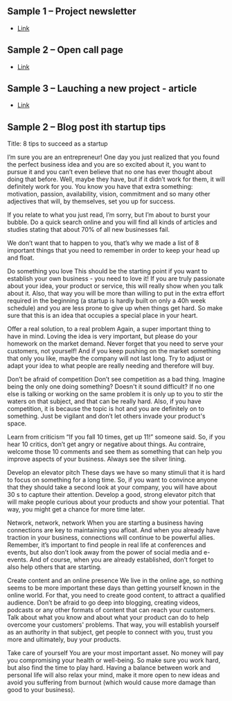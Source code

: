 
## Sample 1 – Project newsletter
- [Link](https://mailchi.mp/c8c98c1997b0/mediatechonstage-grand-finale?e=763801eb07) 



## Sample 2 – Open call page
- [Link](https://www.aiplan4eu-project.eu/call-for-use-cases/open-call-3-for-use-cases/)



## Sample 3 – Lauching a new project - article
- [Link]([https://matgenix.com/boosting-the-research-and-development-of-new-solutions-for-materials-replacing-the-platinum-group-metals-pgm/](https://nickeffect.eu/2022/07/nickeffects-kick-off-meeting-in-san-sebastian/))


## Sample 2 – Blog post ith startup tips

Title: 8 tips to succeed as a startup

I’m sure you are an entrepreneur! 
One day you just realized that you found the perfect business idea and you are so excited about it, you want to pursue it and you can’t even believe that no one has ever thought about doing that before. 
Well, maybe they have, but if it didn’t work for them, it will definitely work for you. You know you have that extra something: motivation, passion, availability, vision, commitment and so many other adjectives that will, by themselves, set you up for success.

If you relate to what you just read, I’m sorry, but I’m about to burst your bubble. Do a quick search online and you will find all kinds of articles and studies stating that about 70% of all new businesses fail. 

We don’t want that to happen to you, that’s why we made a list of 8 important things that you need to remember in order to keep your head up and float.


Do something you love
This should be the starting point if you want to establish your own business - you need to love it! If you are truly passionate about your idea, your product or service, this will really show when you talk about it. Also, that way you will be more than willing to put in the extra effort required in the beginning (a startup is hardly built on only a 40h week schedule) and you are less prone to give up when things get hard. So make sure that this is an idea that occupies a special place in your heart.

Offer a real solution, to a real problem
Again, a super important thing to have in mind. Loving the idea is very important, but please do your homework on the market demand. Never forget that you need to serve your customers, not yourself! And if you keep pushing on the market something that only you like, maybe the company will not last long. Try to adjust or adapt your idea to what people are really needing and therefore will buy.


Don’t be afraid of competition
Don’t see competition as a bad thing. Imagine being the only one doing something? Doesn't it sound difficult? If no one else is talking or working on the same problem it is only up to you to stir the waters on that subject, and that can be really hard. Also, if you have competition, it is because the topic is hot and you are definitely on to something. Just be vigilant and don’t let others invade your product's space.

Learn from criticism
“If you fall 10 times, get up 11!” someone said. So, if you hear 10 critics, don’t get angry or negative about things. Au contraire, welcome those 10 comments and see them as something that can help you improve aspects of your business. Always see the silver lining.



Develop an elevator pitch
These days we have so many stimuli that it is hard to focus on something for a long time. So, if you want to convince anyone that they should take a second look at your company, you will have about 30 s to capture their attention. Develop a good, strong elevator pitch that will make people curious about your products and show your potential. That way, you might get a chance for more time later.

Network, network, network
When you are starting a business having connections are key to maintaining you afloat. And when you already have traction in your business, connections will continue to be powerful allies. Remember, it’s important to find people in real life at conferences and events, but also don’t look away from the power of social media and e-events. And of course, when you are already established, don’t forget to also help others that are starting.

Create content and an online presence
We live in the online age, so nothing seems to be more important these days than getting yourself known in the online world. For that, you need to create good content, to attract a qualified audience. Don’t be afraid to go deep into blogging, creating videos, podcasts or any other formats of content that can reach your customers. Talk about what you know and about what your product can do to help overcome your customers' problems. That way, you will establish yourself as an authority in that subject, get people to connect with you, trust you more and ultimately, buy your products.

Take care of yourself
You are your most important asset. No money will pay you compromising your health or well-being. So make sure you work hard, but also find the time to play hard. Having a balance between work and personal life will also relax your mind, make it more open to new ideas and avoid you suffering from burnout (which would cause more damage than good to your business).
